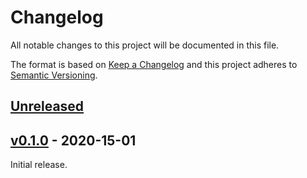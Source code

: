# Changelog
All notable changes to this project will be documented in this file.

The format is based on [Keep a Changelog](http://keepachangelog.com/en/1.0.0/)
and this project adheres to [Semantic Versioning](http://semver.org/spec/v2.0.0.html).


## [Unreleased]
[Unreleased]: https://github.com/althonos/uniprot.rs/compare/v0.1.0...HEAD


## [v0.1.0] - 2020-15-01 
[v0.1.0]: https://github.com/althonos/uniprot.rs/compare/52e6940...v0.1.0

Initial release.
